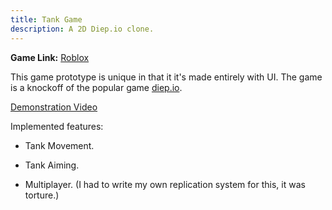 ```yaml
---
title: Tank Game
description: A 2D Diep.io clone.
---
```


**Game Link:** [Roblox](https://www.roblox.com/games/15931309895/tank-game)

This game prototype is unique in that it it's made entirely with UI. The game is a knockoff of the popular game [diep.io](https://diep.io).

[Demonstration Video](https://cdn.discordapp.com/attachments/1267674014290149449/1267690653610016880/Screen_Recording_20240423_212321_Roblox.mp4?ex=66a9b46c&is=66a862ec&hm=70817882a37c5c0f16b324240cdf97bf89628ba7fc816962cd4494f88912f572&)

Implemented features:

- Tank Movement.

- Tank Aiming.

- Multiplayer. (I had to write my own replication system for this, it was torture.)
